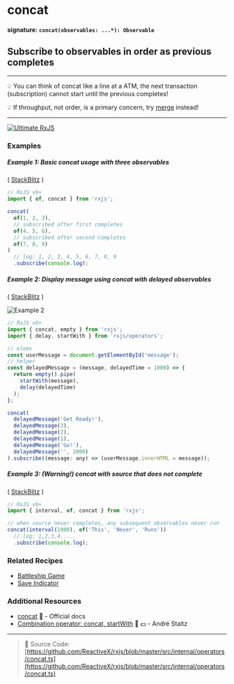 # concat

#### signature: `concat(observables: ...*): Observable`

## Subscribe to observables in order as previous completes

---

💡 You can think of concat like a line at a ATM, the next transaction
(subscription) cannot start until the previous completes!

💡 If throughput, not order, is a primary concern, try [merge](merge.md)
instead!

---

[![Ultimate RxJS](https://drive.google.com/uc?export=view&id=1htrban3k3Z8CxiKwEV6bdmxW5Wu8xdWX "Ultimate RxJS")](https://ultimatecourses.com/courses/rxjs?ref=4)

### Examples

##### Example 1: Basic concat usage with three observables

(
[StackBlitz](https://stackblitz.com/edit/typescript-ks8chl?file=index.ts&devtoolsheight=100)
)

```js
// RxJS v6+
import { of, concat } from 'rxjs';

concat(
  of(1, 2, 3),
  // subscribed after first completes
  of(4, 5, 6),
  // subscribed after second completes
  of(7, 8, 9)
)
  // log: 1, 2, 3, 4, 5, 6, 7, 8, 9
  .subscribe(console.log);
```

##### Example 2: Display message using concat with delayed observables

( [StackBlitz](https://stackblitz.com/edit/typescript-jtzuaa?file=index.ts) )

![Example 2](https://drive.google.com/uc?export=view&id=1fKsYUKXkSWEDLdii-5rmOAgqy6sUGNjl)

```js
// RxJS v6+
import { concat, empty } from 'rxjs';
import { delay, startWith } from 'rxjs/operators';

// elems
const userMessage = document.getElementById('message');
// helper
const delayedMessage = (message, delayedTime = 1000) => {
  return empty().pipe(
    startWith(message),
    delay(delayedTime)
  );
};

concat(
  delayedMessage('Get Ready!'),
  delayedMessage(3),
  delayedMessage(2),
  delayedMessage(1),
  delayedMessage('Go!'),
  delayedMessage('', 2000)
).subscribe((message: any) => (userMessage.innerHTML = message));
```

##### Example 3: (Warning!) concat with source that does not complete

(
[StackBlitz](https://stackblitz.com/edit/typescript-njc2jw?file=index.ts&devtoolsheight=100)
)

```js
// RxJS v6+
import { interval, of, concat } from 'rxjs';

// when source never completes, any subsequent observables never run
concat(interval(1000), of('This', 'Never', 'Runs'))
  // log: 1,2,3,4.....
  .subscribe(console.log);
```

### Related Recipes

- [Battleship Game](../../recipes/battleship-game.md)
- [Save Indicator](../../recipes/save-indicator.md)

### Additional Resources

- [concat](https://rxjs.dev/api/index/function/concat) 📰 - Official
  docs
- [Combination operator: concat, startWith](https://egghead.io/lessons/rxjs-combination-operators-concat-startwith?course=rxjs-beyond-the-basics-operators-in-depth)
  🎥 💵 - André Staltz

---

> 📁 Source Code:
> [https://github.com/ReactiveX/rxjs/blob/master/src/internal/operators/concat.ts](https://github.com/ReactiveX/rxjs/blob/master/src/internal/operators/concat.ts)
